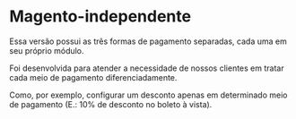 Magento-independente
====================

Essa versão possui as três formas de pagamento separadas, cada uma em seu próprio módulo.

Foi desenvolvida para atender a necessidade de nossos clientes em tratar cada meio de pagamento diferenciadamente.

Como, por exemplo, configurar um desconto apenas em determinado meio de pagamento (E.: 10% de desconto no boleto à vista).

